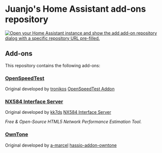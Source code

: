 # Juanjo's Home Assistant add-ons repository

[![Open your Home Assistant instance and show the add add-on repository dialog with a specific repository URL pre-filled.](https://my.home-assistant.io/badges/supervisor_add_addon_repository.svg)](https://my.home-assistant.io/redirect/supervisor_add_addon_repository/?repository_url=https%3A%2F%2Fgithub.com%2FjuanjoSanz%2Fhome-assistant-addons)

## Add-ons

This repository contains the following add-ons:

### [OpenSpeedTest](./openspeedtest)

Original developed by [tronikos](https://github.com/tronikos) [OpenSpeedTest Addon](https://github.com/tronikos/home-assistant-addons)

### [NX584 Interface Server](./nx584)

Original developed by [kk7ds](https://github.com/kk7ds) [NX584 Interface Server](https://github.com/kk7ds/pynx584)

_Free & Open-Source HTML5 Network Performance Estimation Tool._


### [OwnTone](./onetone)

Original developed by [a-marcel](https://github.com/a-marcel) [hassio-addon-owntone](https://github.com/a-marcel/hassio-addon-owntone/)